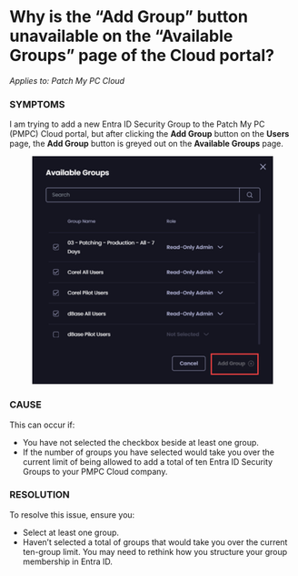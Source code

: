 # Why is the “Add Group” button unavailable on the “Available Groups” page of the Cloud portal?

_Applies to: Patch My PC Cloud_

### SYMPTOMS

I am trying to add a new Entra ID Security Group to the Patch My PC (PMPC) Cloud portal, but after clicking the **Add Group** button on the **Users** page, the **Add Group** button is greyed out on the **Available Groups** page.

<figure><img src="../../../_images/gitbook/image (346).png" alt="“Add Group” button unavailable" width="563"><figcaption></figcaption></figure>

### CAUSE

This can occur if:

* You have not selected the checkbox beside at least one group.
* If the number of groups you have selected would take you over the current limit of being allowed to add a total of ten Entra ID Security Groups to your PMPC Cloud company.

### RESOLUTION

To resolve this issue, ensure you:

* Select at least one group.
* Haven’t selected a total of groups that would take you over the current ten-group limit. You may need to rethink how you structure your group membership in Entra ID.
